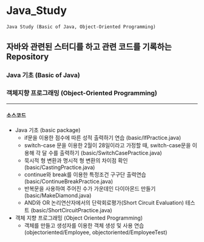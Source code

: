 # Java_Study
 `Java Study (Basic of Java, Object-Oriented Programming)`

## 자바와 관련된 스터디를 하고 관련 코드를 기록하는 Repository

### Java 기초 (Basic of Java)
### 객체지향 프로그래밍 (Object-Oriented Programming)
- - -

#### 소스코드
- Java 기초 (basic package)
    - if문을 이용한 점수에 따른 성적 출력하기 연습 (basic/IfPractice.java)
    - switch-case 문을 이용한 2월이 28일이라고 가정할 때, switch-case문을 이용해 각 달 수를 출력하기 (basic/SwitchCasePractice.java)
    - 묵시적 형 변환과 명시적 형 변환의 차이점 확인 (basic/CastingPractice.java)
    - continue와 break를 이용한 특정조건 구구단 출력연습 (basic/ContinueBreakPractice.java)
    - 반복문을 사용하여 주어진 수가 가운데인 다이아몬드 만들기 (basic/MakeDiamond.java)
    - AND와 OR 논리연산자에서의 단락회로평가(Short Circuit Evaluation) 테스트 (basic/ShortCircuitPractice.java)
- 객체 지향 프로그래밍 (Object Oriented Programming)
    - 객체를 만들고 생성자를 이용한 객체 생성 및 사용 연습 (objectoriented/Employee, objectoriented/EmployeeTest)